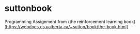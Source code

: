 # suttonbook
Programming Assignment from (the reinforcement learning book)[https://webdocs.cs.ualberta.ca/~sutton/book/the-book.html] 
